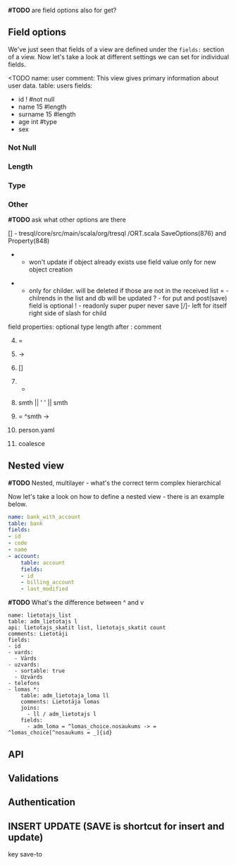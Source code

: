 **#TODO** are field options also for get?
## Field options
We've just seen that fields of a view are defined under the `fields:` section of a view. Now let's take a look at
different settings we can set for individual fields.


<TODO
name: user
comment: This view gives primary information about user data.
table: users
fields:
- id                !       #not null
- name              15      #length
- surname           15      #length
- age               int     #type
- sex       




### Not Null

### Length

### Type

### Other

**#TODO** ask what other options are there

[] - tresql/core/src/main/scala/org/tresql /ORT.scala
SaveOptions(876) and Property(848)



+  - won't update if object already exists use field value only for new object creation
-  - only for childer. will be deleted if those are not in the received list
     =  - chilrends in the list and db will be updated
     ?  - for put and post(save) field is optional
     !  - readonly super puper never save
     [/]- left for itself right side of slash for child

field properties:
optional
type
length
after : comment


4. =
5. ->
6. []
7. *



5. smth || ' ' || smth
6. = ^smth ->
7. person.yaml
8. coalesce


## Nested view
**#TODO** Nested, multilayer - what's the correct term complex hierarchical

Now let's take a look on how to define a nested view - there is an example below.

```yaml
name: bank_with_account
table: bank
fields:
- id
- code
- name
- account:
    table: account
    fields:
    - id
    - billing_account
    - last_modified
```

**#TODO** What's the difference between ^ and v
```
name: lietotajs_list
table: adm_lietotajs l
api: lietotajs_skatit list, lietotajs_skatit count
comments: Lietotāji
fields:
- id
- vards:
  - Vārds
- uzvards:
  - sortable: true
  - Uzvārds
- telefons
- lomas *:
    table: adm_lietotaja_loma ll
    comments: Lietotāja lomas
    joins:
      - ll / adm_lietotajs l
    fields:
      - adm_loma = ^lomas_choice.nosaukums -> = ^lomas_choice[^nosaukums = _]{id}
```


## API

## Validations

## Authentication

## INSERT UPDATE (SAVE is shortcut for insert and update)
key save-to